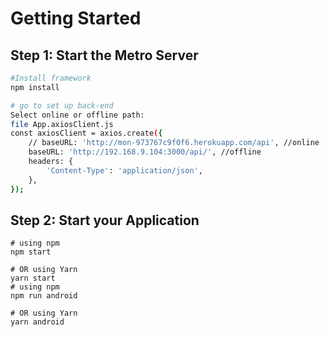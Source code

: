 

# Getting Started


## Step 1: Start the Metro Server


```bash
#Install framework
npm install

# go to set up back-end
Select online or offline path:
file App.axiosClient.js
const axiosClient = axios.create({
    // baseURL: 'http://mon-973767c9f0f6.herokuapp.com/api', //online
    baseURL: 'http://192.168.9.104:3000/api/', //offline
    headers: {
        'Content-Type': 'application/json',
    },
});
```

## Step 2: Start your Application
```
# using npm
npm start

# OR using Yarn
yarn start
# using npm
npm run android

# OR using Yarn
yarn android
```

